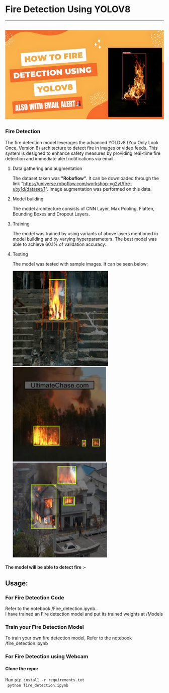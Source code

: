 # Fire Detection Using YOLOV8

---

## <img src="./Extra/src.png" alt="index1"/>

### Fire Detection

The fire detection model leverages the advanced YOLOv8 (You Only Look Once, Version 8) architecture to detect fire in images or video feeds. This system is designed to enhance safety measures by providing real-time fire detection and immediate alert notifications via email.

1. Data gathering and augmentation

   The dataset taken was **"Roboflow"**. It can be downloaded through the link "https://universe.roboflow.com/workshop-yg2yt/fire-uby1d/dataset/1". Image augmentation was performed on this data.

2. Model building

   The model architecture consists of CNN Layer, Max Pooling, Flatten, Bounding Boxes and Dropout Layers.

3. Training

   The model was trained by using variants of above layers mentioned in model building and by varying hyperparameters. The best model was able to achieve 60.1% of validation accuracy.

4. Testing

   The model was tested with sample images. It can be seen below:

   <img src="./Extra/fire 1.png" alt="index1" height="300px"/>
   <img src="./Extra/fire 2.png" alt="index2" height="300px"/>
    <img src="./Extra/fire 3.png" alt="index3" height="300px"/>

#### The model will be able to detect fire :-

## Usage:

### For Fire Detection Code

Refer to the notebook /Fire_detection.ipynb..<br/>
I have trained an Fire detection model and put its trained weights at /Models

### Train your Fire Detection Model

To train your own fire detection model, Refer to the notebook /fire_detection.ipynb

### For Fire Detection using Webcam

#### Clone the repo:

Run `pip install -r requirements.txt` <br/>
` python fire_detection.ipynb`
